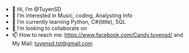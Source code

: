 - 👋 Hi, I’m @TuyenSD
- 👀 I’m interested in Music, coding, Analysting Info
- 🌱 I’m currently learning Python, C#(little), SQL
- 💞️ I’m looking to collaborate on 
- 📫 How to reach me: https://www.facebook.com/Candy.tuyensd/ and My Mail: tuyensd.tst@gmail.com


<!---
TuyenSD/TuyenSD is a ✨ special ✨ repository because its `README.md` (this file) appears on your GitHub profile.
You can click the Preview link to take a look at your changes.
--->
